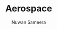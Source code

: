 ---
is_programmatic_layout_5: true
draft: false
title: Aerospace
snippet: Aerospace
image:
  src: /images/pseo/best-work-management-tools-for-aerospace.jpg
  alt: aerospace, task management, resource management, productivity
publishDate: 2024-11-29
category: ""
author: Nuwan Sameera
tags:
  - aerospace
  - Tips
  - Open-Source
  - Team
content_01: |
    The aerospace industry is highly complex and regulated, demanding precision in design, manufacturing, and compliance with stringent safety standards. Effective task management tools are vital for coordinating multifaceted projects, ensuring timely delivery, and maintaining quality control, ultimately driving innovation and competitiveness in this critical sector.',
content_02: |
    Aerospace projects benefit from Worklenz's ability to track complex tasks, manage resources, and streamline collaboration.
description: Discover the best work management tools for aerospace including WorkLenz, designed for your specific needs.
related: [best-work-management-tools-for-automotive, best-work-management-tools-for-manufacturing, best-work-management-tools-for-engineering-projects, best-work-management-tools-for-supply-chain-&-procurement]
---